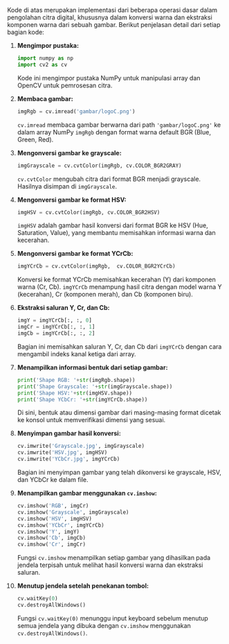 Kode di atas merupakan implementasi dari beberapa operasi dasar dalam pengolahan citra digital, khususnya dalam konversi warna dan ekstraksi komponen warna dari sebuah gambar. Berikut penjelasan detail dari setiap bagian kode:

1. **Mengimpor pustaka:**
   ```python
   import numpy as np
   import cv2 as cv
   ```
   Kode ini mengimpor pustaka NumPy untuk manipulasi array dan OpenCV untuk pemrosesan citra.

2. **Membaca gambar:**
   ```python
   imgRgb = cv.imread('gambar/logoC.png')
   ```
   `cv.imread` membaca gambar berwarna dari path `'gambar/logoC.png'` ke dalam array NumPy `imgRgb` dengan format warna default BGR (Blue, Green, Red).

3. **Mengonversi gambar ke grayscale:**
   ```python
   imgGrayscale = cv.cvtColor(imgRgb, cv.COLOR_BGR2GRAY)
   ```
   `cv.cvtColor` mengubah citra dari format BGR menjadi grayscale. Hasilnya disimpan di `imgGrayscale`.

4. **Mengonversi gambar ke format HSV:**
   ```python
   imgHSV = cv.cvtColor(imgRgb, cv.COLOR_BGR2HSV)
   ```
   `imgHSV` adalah gambar hasil konversi dari format BGR ke HSV (Hue, Saturation, Value), yang membantu memisahkan informasi warna dan kecerahan.

5. **Mengonversi gambar ke format YCrCb:**
   ```python
   imgYCrCb = cv.cvtColor(imgRgb,  cv.COLOR_BGR2YCrCb)
   ```
   Konversi ke format YCrCb memisahkan kecerahan (Y) dari komponen warna (Cr, Cb). `imgYCrCb` menampung hasil citra dengan model warna Y (kecerahan), Cr (komponen merah), dan Cb (komponen biru).

6. **Ekstraksi saluran Y, Cr, dan Cb:**
   ```python
   imgY = imgYCrCb[:, :, 0]
   imgCr = imgYCrCb[:, :, 1]
   imgCb = imgYCrCb[:, :, 2]
   ```
   Bagian ini memisahkan saluran Y, Cr, dan Cb dari `imgYCrCb` dengan cara mengambil indeks kanal ketiga dari array.

7. **Menampilkan informasi bentuk dari setiap gambar:**
   ```python
   print('Shape RGB: '+str(imgRgb.shape))
   print('Shape Grayscale: '+str(imgGrayscale.shape))
   print('Shape HSV:'+str(imgHSV.shape))
   print('Shape YCbCr: '+str(imgYCrCb.shape))
   ```
   Di sini, bentuk atau dimensi gambar dari masing-masing format dicetak ke konsol untuk memverifikasi dimensi yang sesuai.

8. **Menyimpan gambar hasil konversi:**
   ```python
   cv.imwrite('Grayscale.jpg', imgGrayscale)
   cv.imwrite('HSV.jpg', imgHSV)
   cv.imwrite('YCbCr.jpg', imgYCrCb)
   ```
   Bagian ini menyimpan gambar yang telah dikonversi ke grayscale, HSV, dan YCbCr ke dalam file.

9. **Menampilkan gambar menggunakan `cv.imshow`:**
   ```python
   cv.imshow('RGB', imgCr)
   cv.imshow('Grayscale', imgGrayscale)
   cv.imshow('HSV', imgHSV)
   cv.imshow('YCbCr', imgYCrCb)
   cv.imshow('Y', imgY)
   cv.imshow('Cb', imgCb)
   cv.imshow('Cr', imgCr)
   ```
   Fungsi `cv.imshow` menampilkan setiap gambar yang dihasilkan pada jendela terpisah untuk melihat hasil konversi warna dan ekstraksi saluran.

10. **Menutup jendela setelah penekanan tombol:**
    ```python
    cv.waitKey(0)
    cv.destroyAllWindows()
    ```
    Fungsi `cv.waitKey(0)` menunggu input keyboard sebelum menutup semua jendela yang dibuka dengan `cv.imshow` menggunakan `cv.destroyAllWindows()`.
